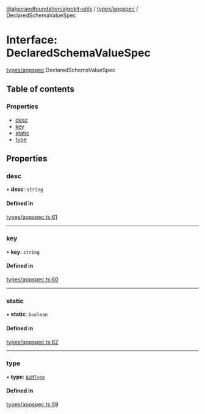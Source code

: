 [@algorandfoundation/algokit-utils](../README.md) / [types/appspec](../modules/types_appspec.md) / DeclaredSchemaValueSpec

# Interface: DeclaredSchemaValueSpec

[types/appspec](../modules/types_appspec.md).DeclaredSchemaValueSpec

## Table of contents

### Properties

- [desc](types_appspec.DeclaredSchemaValueSpec.md#desc)
- [key](types_appspec.DeclaredSchemaValueSpec.md#key)
- [static](types_appspec.DeclaredSchemaValueSpec.md#static)
- [type](types_appspec.DeclaredSchemaValueSpec.md#type)

## Properties

### desc

• **desc**: `string`

#### Defined in

[types/appspec.ts:61](https://github.com/algorandfoundation/algokit-utils-ts/blob/88a7c0f/src/types/appspec.ts#L61)

___

### key

• **key**: `string`

#### Defined in

[types/appspec.ts:60](https://github.com/algorandfoundation/algokit-utils-ts/blob/88a7c0f/src/types/appspec.ts#L60)

___

### static

• **static**: `boolean`

#### Defined in

[types/appspec.ts:62](https://github.com/algorandfoundation/algokit-utils-ts/blob/88a7c0f/src/types/appspec.ts#L62)

___

### type

• **type**: [`AVMType`](../enums/types_appspec.AVMType.md)

#### Defined in

[types/appspec.ts:59](https://github.com/algorandfoundation/algokit-utils-ts/blob/88a7c0f/src/types/appspec.ts#L59)
